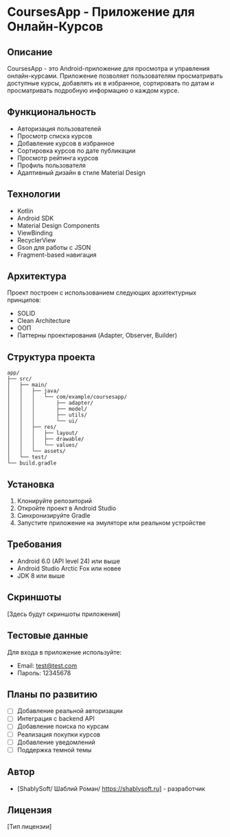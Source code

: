 # CoursesApp - Приложение для Онлайн-Курсов

## Описание
CoursesApp - это Android-приложение для просмотра и управления онлайн-курсами. Приложение позволяет пользователям просматривать доступные курсы, добавлять их в избранное, сортировать по датам и просматривать подробную информацию о каждом курсе.

## Функциональность
- Авторизация пользователей
- Просмотр списка курсов
- Добавление курсов в избранное
- Сортировка курсов по дате публикации
- Просмотр рейтинга курсов
- Профиль пользователя
- Адаптивный дизайн в стиле Material Design

## Технологии
- Kotlin
- Android SDK
- Material Design Components
- ViewBinding
- RecyclerView
- Gson для работы с JSON
- Fragment-based навигация

## Архитектура
Проект построен с использованием следующих архитектурных принципов:
- SOLID
- Clean Architecture
- ООП
- Паттерны проектирования (Adapter, Observer, Builder)

## Структура проекта
```
app/
├── src/
│   ├── main/
│   │   ├── java/
│   │   │   └── com/example/coursesapp/
│   │   │       ├── adapter/
│   │   │       ├── model/
│   │   │       ├── utils/
│   │   │       └── ui/
│   │   ├── res/
│   │   │   ├── layout/
│   │   │   ├── drawable/
│   │   │   └── values/
│   │   └── assets/
│   └── test/
└── build.gradle
```

## Установка
1. Клонируйте репозиторий
2. Откройте проект в Android Studio
3. Синхронизируйте Gradle
4. Запустите приложение на эмуляторе или реальном устройстве

## Требования
- Android 6.0 (API level 24) или выше
- Android Studio Arctic Fox или новее
- JDK 8 или выше

## Скриншоты
[Здесь будут скриншоты приложения]

## Тестовые данные
Для входа в приложение используйте:
- Email: test@test.com
- Пароль: 12345678

## Планы по развитию
- [ ] Добавление реальной авторизации
- [ ] Интеграция с backend API
- [ ] Добавление поиска по курсам
- [ ] Реализация покупки курсов
- [ ] Добавление уведомлений
- [ ] Поддержка темной темы

## Автор
- [ShablySoft/ Шаблий Роман/ https://shablysoft.ru] - разработчик

## Лицензия
[Тип лицензии]
